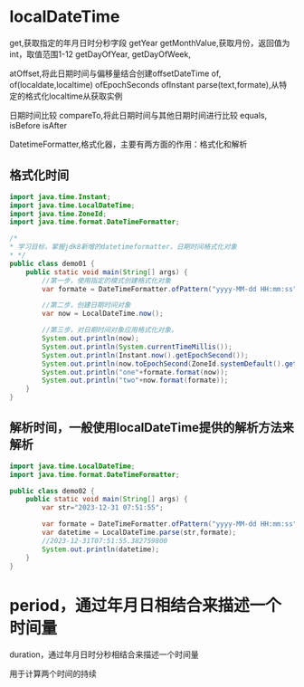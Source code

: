 
# localDateTime


get,获取指定的年月日时分秒字段
getYear
getMonthValue,获取月份，返回值为int，取值范围1-12
getDayOfYear,
getDayOfWeek,

atOffset,将此日期时间与偏移量结合创建offsetDateTime
of,
of(localdate,localtime)
ofEpochSeconds
ofInstant
parse(text,formate),从特定的格式化localtime从获取实例



日期时间比较
compareTo,将此日期时间与其他日期时间进行比较
equals,
isBefore
isAfter



DatetimeFormatter,格式化器，主要有两方面的作用：格式化和解析

## 格式化时间
```java
import java.time.Instant;
import java.time.LocalDateTime;
import java.time.ZoneId;
import java.time.format.DateTimeFormatter;

/*
* 学习目标，掌握jdk8新增的datetimeformatter，日期时间格式化对象
* */
public class demo01 {
    public static void main(String[] args) {
        //第一步，使用指定的模式创建格式化对象
        var formate = DateTimeFormatter.ofPattern("yyyy-MM-dd HH:mm:ss");

        //第二步，创建日期时间对象
        var now = LocalDateTime.now();

        //第三步，对日期时间对象应用格式化对象。
        System.out.println(now);
        System.out.println(System.currentTimeMillis());
        System.out.println(Instant.now().getEpochSecond());
        System.out.println(now.toEpochSecond(ZoneId.systemDefault().getRules().getOffset(Instant.now())));
        System.out.println("one"+formate.format(now));
        System.out.println("two"+now.format(formate));
    }
}
```




## 解析时间，一般使用localDateTime提供的解析方法来解析

```java
import java.time.LocalDateTime;
import java.time.format.DateTimeFormatter;

public class demo02 {
    public static void main(String[] args) {
        var str="2023-12-31 07:51:55";

        var formate = DateTimeFormatter.ofPattern("yyyy-MM-dd HH:mm:ss");
        var datetime = LocalDateTime.parse(str,formate);
        //2023-12-31T07:51:55.382759800
        System.out.println(datetime);
    }
}
```


# period，通过年月日相结合来描述一个时间量
duration，通过年月日时分秒相结合来描述一个时间量

用于计算两个时间的持续








